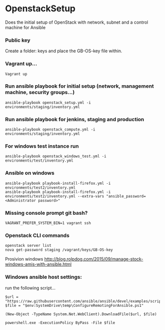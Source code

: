 # OpenstackSetup

Does the initial setup of OpenStack with network, subnet and a control machine for Ansible

### Public key
Create a folder: keys and place the GB-OS-key file within.

### Vagrant up...
`Vagrant up`

### Run ansible playbook for initial setup (network, management machine, security groups...)
`ansible-playbook openstack_setup.yml -i environments/staging/inventory.yml`

### Run ansible playbook for jenkins, staging and production
`ansible-playbook openstack_compute.yml -i environments/staging/inventory.yml`

### For windows test instance run
`ansible-playbook openstack_windows_test.yml -i environments/test/inventory.yml`

### Ansible on windows
`ansible-playbook playbook-install-firefox.yml -i environments/test2/inventory.yml`  
`ansible-playbook playbook-install-firefox.yml -i environments/test2/inventory.yml --extra-vars "ansible_password=<Administrator password>"`

### Missing console prompt git bash?
`VAGRANT_PREFER_SYSTEM_BIN=1 vagrant ssh`

### Openstack CLI commands
`openstack server list`  
`nova get-password staging /vagrant/keys/GB-OS-key`

Prosivion windows http://blog.rolpdog.com/2015/09/manage-stock-windows-amis-with-ansible.html

### Windows ansible host settings:
run the following script...
```
$url = "https://raw.githubusercontent.com/ansible/ansible/devel/examples/scripts/ConfigureRemotingForAnsible.ps1"
$file = "$env:SystemDrive\temp\ConfigureRemotingForAnsible.ps1"

(New-Object -TypeName System.Net.WebClient).DownloadFile($url, $file)

powershell.exe -ExecutionPolicy ByPass -File $file
```

